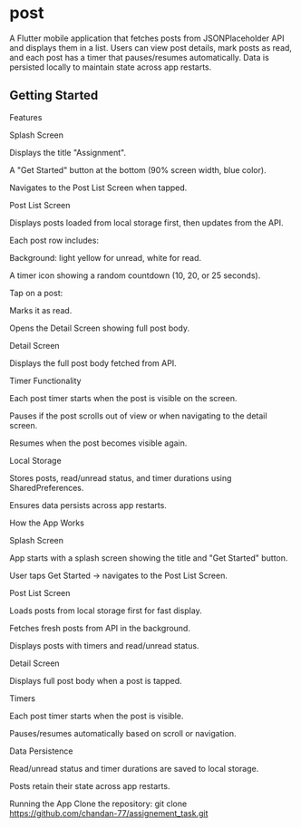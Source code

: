 # post

A Flutter mobile application that fetches posts from JSONPlaceholder API
 and displays them in a list. Users can view post details, mark posts as read, and each post has a timer that pauses/resumes automatically. Data is persisted locally to maintain state across app restarts.

## Getting Started

Features

Splash Screen

Displays the title "Assignment".

A "Get Started" button at the bottom (90% screen width, blue color).

Navigates to the Post List Screen when tapped.

Post List Screen

Displays posts loaded from local storage first, then updates from the API.

Each post row includes:

Background: light yellow for unread, white for read.

A timer icon showing a random countdown (10, 20, or 25 seconds).

Tap on a post:

Marks it as read.

Opens the Detail Screen showing full post body.

Detail Screen

Displays the full post body fetched from API.

Timer Functionality

Each post timer starts when the post is visible on the screen.

Pauses if the post scrolls out of view or when navigating to the detail screen.

Resumes when the post becomes visible again.

Local Storage

Stores posts, read/unread status, and timer durations using SharedPreferences.

Ensures data persists across app restarts.


How the App Works

Splash Screen

App starts with a splash screen showing the title and "Get Started" button.

User taps Get Started → navigates to the Post List Screen.

Post List Screen

Loads posts from local storage first for fast display.

Fetches fresh posts from API in the background.

Displays posts with timers and read/unread status.

Detail Screen

Displays full post body when a post is tapped.

Timers

Each post timer starts when the post is visible.

Pauses/resumes automatically based on scroll or navigation.

Data Persistence

Read/unread status and timer durations are saved to local storage.

Posts retain their state across app restarts.

Running the App
Clone the repository:
git clone https://github.com/chandan-77/assignement_task.git